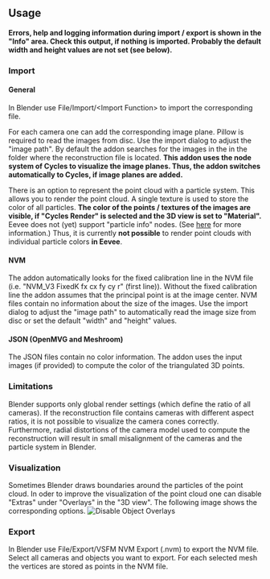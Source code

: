 ## Usage

**Errors, help and logging information during import / export is shown in the "Info" area. Check this output, if nothing is imported. Probably the default width and height values are not set (see below).**

### Import

#### General
In Blender use File/Import/\<Import Function\> to import the corresponding file. 

For each camera one can add the corresponding image plane. Pillow is required to read the images from disc. Use the import dialog to adjust the "image path". By default the addon searches for the images in the in the folder where the reconstruction file is located. **This addon uses the node system of Cycles to visualize the image planes. Thus, the addon switches automatically to Cycles, if image planes are added.** 

There is an option to represent the point cloud with a particle system. This allows you to render the point cloud. A single texture is used to store the color of all particles. **The color of the points / textures of the images are visible, if "Cycles Render" is selected and the 3D view is set to "Material".** Eevee does not (yet) support "particle info" nodes. (See [here](https://docs.blender.org/manual/es/dev/render/eevee/materials/nodes_support.html) for more information.) Thus, it is currently **not possible** to render point clouds with individual particle colors **in Eevee**. 

#### NVM
The addon automatically looks for the fixed calibration line in the NVM file (i.e. "NVM_V3 FixedK fx cx fy cy r"  (first line)).
Without the fixed calibration line the addon assumes that the principal point is at the image center. NVM files contain no information about the size of the images. Use the import dialog to adjust the "image path" to automatically read the image size from disc or set the default "width" and "height" values.

#### JSON (OpenMVG and Meshroom)
The JSON files contain no color information. The addon uses the input images (if provided) to compute the color of the triangulated 3D points.

### Limitations
Blender supports only global render settings (which define the ratio of all cameras). If the reconstruction file contains cameras with different aspect ratios, it is not possible to visualize the camera cones correctly. Furthermore, radial distortions of the camera model used to compute the reconstruction will result in small misalignment of the cameras and the particle system in Blender.

### Visualization
Sometimes Blender draws boundaries around the particles of the point cloud. In oder to improve the visualization of the point cloud one can disable "Extras" under "Overlays" in the "3D view". The following image shows the corresponding options. 
![Disable Object Overlays](https://github.com/SBCV/Blender-Import-NVM-Addon/blob/master/images/disable_object_extras_overlay_annotation.jpg)

### Export
In Blender use File/Export/VSFM NVM Export (.nvm) to export the NVM file. 
Select all cameras and objects you want to export. For each selected mesh the vertices are stored as points in the NVM file.
